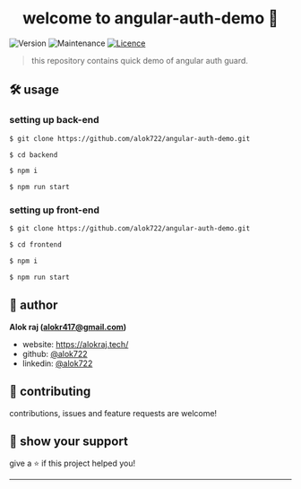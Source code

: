 <h1 align="center">welcome to angular-auth-demo 👋</h1>
<p>
  <img alt="Version" src="https://img.shields.io/badge/version-1.1.0-blue.svg?cacheSeconds=2592000" />
  <img alt="Maintenance" src="https://img.shields.io/badge/Maintained-yes-blue.svg" />
  <a href="https://github.com/alok722/express-server-boilerplate/blob/main/LICENSE" target="_blank">
    <img alt="Licence" src="https://img.shields.io/badge/License-MIT-blue.svg" />
  </a>
</p>

> this repository contains quick demo of angular auth guard.

## 🛠 usage

### setting up back-end
```sh
$ git clone https://github.com/alok722/angular-auth-demo.git

$ cd backend

$ npm i

$ npm run start
```

### setting up front-end
```sh
$ git clone https://github.com/alok722/angular-auth-demo.git

$ cd frontend

$ npm i

$ npm run start
```

## 👤 author

 **Alok raj (alokr417@gmail.com)**

* website: https://alokraj.tech/
* github: [@alok722](https://github.com/alok722)
* linkedin: [@alok722](https://linkedin.com/in/alok722)


## 🤝 contributing

contributions, issues and feature requests are welcome!

## 🙌 show your support

give a ⭐️ if this project helped you!


***